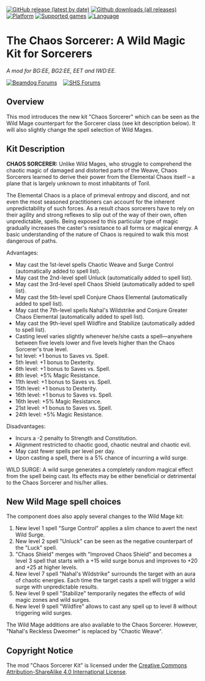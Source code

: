 [![GitHub release (latest by date)](https://img.shields.io/github/v/release/Argent77/A7-ChaosSorcerer?color=darkred&include_prereleases&label=latest%20release)](https://github.com/Argent77/A7-ChaosSorcerer/releases/latest)
[![Github downloads (all releases)](https://img.shields.io/github/downloads/Argent77/A7-ChaosSorcerer/total.svg?color=gold)](https://github.com/Argent77/A7-ChaosSorcerer/releases)
[![Platform](https://img.shields.io/static/v1?label=platform&message=Windows%20%7C%20macOS%20%7C%20Linux%20%7C%20Project%20Infinity&color=informational)](https://github.com/Argent77/A7-ChaosSorcerer/releases/latest)
[![Supported games](https://img.shields.io/static/v1?label=supported%20games&message=BG%3AEE%20%7C%20SoD%20%7C%20BG2%3AEE%20%7C%20EET%20%7C%20IWD%3AEE&color=indigo)](https://github.com/Argent77/A7-ChaosSorcerer)
[![Language](https://img.shields.io/static/v1?label=language&message=English%20%7C%20French%20%7C%20German%20%7C%20Polish%20%7C%20Russian&color=limegreen)](https://github.com/Argent77/A7-ChaosSorcerer)

# The Chaos Sorcerer: A Wild Magic Kit for Sorcerers
*A mod for BG:EE, BG2:EE, EET and IWD:EE.*

[![Beamdog Forums](https://img.shields.io/static/v1?label=Discussion&message=Beamdog%20Forums&color=444&labelColor=eee&style=for-the-badge)](https://forums.beamdog.com/discussion/66390/ "Beamdog Forums")
&nbsp;&nbsp;
[![SHS Forums](https://img.shields.io/static/v1?label=Discussion&message=SHS%20Forums&color=951514&labelColor=eee&style=for-the-badge)](http://www.shsforums.net/topic/59482-mod-the-chaos-sorcerer-a-wild-magic-kit-for-sorcerers/ "Spellhold Studios Forums")

## Overview

This mod introduces the new kit "Chaos Sorcerer" which can be seen as the Wild Mage counterpart for the Sorcerer class (see kit description below). It will also slightly change the spell selection of Wild Mages.

## Kit Description

**CHAOS SORCERER:** Unlike Wild Mages, who struggle to comprehend the chaotic magic of damaged and distorted parts of the Weave, Chaos Sorcerers learned to derive their power from the Elemental Chaos itself – a plane that is largely unknown to most inhabitants of Toril.

The Elemental Chaos is a place of primeval entropy and discord, and not even the most seasoned practitioners can account for the inherent unpredictability of such forces. As a result chaos sorcerers have to rely on their agility and strong reflexes to slip out of the way of their own, often unpredictable, spells. Being exposed to this particular type of magic gradually increases the caster's resistance to all forms or magical energy. A basic understanding of the nature of Chaos is required to walk this most dangerous of paths.

Advantages:
- May cast the 1st-level spells Chaotic Weave and Surge Control (automatically added to spell list).
- May cast the 2nd-level spell Unluck (automatically added to spell list).
- May cast the 3rd-level spell Chaos Shield (automatically added to spell list).
- May cast the 5th-level spell Conjure Chaos Elemental (automatically added to spell list).
- May cast the 7th-level spells Nahal's Wildstrike and Conjure Greater Chaos Elemental (automatically added to spell list).
- May cast the 9th-level spell Wildfire and Stabilize (automatically added to spell list).
- Casting level varies slightly whenever he/she casts a spell—anywhere between five levels lower and five levels higher than the Chaos Sorcerer's true level.
- 1st level: +1 bonus to Saves vs. Spell.
- 5th level: +1 bonus to Dexterity.
- 6th level: +1 bonus to Saves vs. Spell.
- 8th level: +5% Magic Resistance.
- 11th level: +1 bonus to Saves vs. Spell.
- 15th level: +1 bonus to Dexterity.
- 16th level: +1 bonus to Saves vs. Spell.
- 16th level: +5% Magic Resistance.
- 21st level: +1 bonus to Saves vs. Spell.
- 24th level: +5% Magic Resistance.

Disadvantages:
- Incurs a -2 penalty to Strength and Constitution.
- Alignment restricted to chaotic good, chaotic neutral and chaotic evil.
- May cast fewer spells per level per day.
- Upon casting a spell, there is a 5% chance of incurring a wild surge.

WILD SURGE: A wild surge generates a completely random magical effect from the spell being cast. Its effects may be either beneficial or detrimental to the Chaos Sorcerer and his/her allies.

## New Wild Mage spell choices

The component does also apply several changes to the Wild Mage kit:
1. New level 1 spell "Surge Control" applies a slim chance to avert the next Wild Surge.
2. New level 2 spell "Unluck" can be seen as the negative counterpart of the "Luck" spell.
3. "Chaos Shield" merges with "Improved Chaos Shield" and becomes a level 3 spell that starts with a +15 wild surge bonus and improves to +20 and +25 at higher levels.
4. New level 7 spell "Nahal's Wildstrike" surrounds the target with an aura of chaotic energies. Each time the target casts a spell will trigger a wild surge with unpredictable results.
5. New level 9 spell "Stabilize" temporarily negates the effects of wild magic zones and wild surges.
6. New level 9 spell "Wildfire" allows to cast any spell up to level 8 without triggering wild surges.

The Wild Mage additions are also available to the Chaos Sorcerer. However, "Nahal's Reckless Dweomer" is replaced by "Chaotic Weave".

## Copyright Notice

The mod "Chaos Sorcerer Kit" is licensed under the [Creative Commons Attribution-ShareAlike 4.0 International License](http://creativecommons.org/licenses/by-sa/4.0/).
